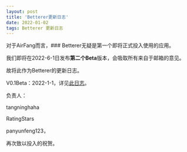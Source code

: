 ```yaml
---
layout: post
title: 'Betterer更新日志'
date: 2022-01-02
tags: Betterer 更新日志
---
```


对于AirFang而言，### Betterer无疑是第一个即将正式投入使用的应用。

我们即将在2022-6-1日发布**第二个Beta**版本，会吸取所有来自于邮箱的意见。

故将此作为Betterer的更新日志。

V0.1Beta：2022-1-1，详见[此日志](https://airfang-team.github.io/2022/01/01/Betterer-Beta-V0.1.html)。

负责人：

tangninghaha

RatingStars

panyunfeng123，

再次致以投入的祝贺。